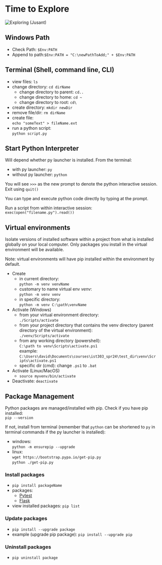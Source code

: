# Time to Explore
![Exploring (Jusant)](https://i.giphy.com/WQ2EpFMloBumDiuSsr.gif)

## Windows Path
- Check Path: `$Env:PATH`
- Append to path:`$Env:PATH = "C:\newPathToAdd;" + $Env:PATH`

## Terminal (Shell, command line, CLI)
- view files: `ls`
- change directory: `cd dirName`
   - change directory to parent: `cd..`
   - change directory to home: `cd ~`
   - change directory to root: `cd\`
- create directory: `mkdir newDir`
- remove file/dir: `rm dirName`
- create file: \
`echo "someText" > fileName.ext`
- run a python script: \
`python script.py`

## Start Python Interpreter
Will depend whether py launcher is installed. From the terminal:
- with py launcher: `py`
- without py launcher: `python`

You will see `>>>` as the new prompt to denote the python interactive session. Exit using `quit()`

You can type and execute python code directly by typing at the prompt.

Run a script from within interactive session: \
`exec(open("filename.py").read())`

## Virtual environments
Isolate versions of installed software within a project from what is installed globally on your local computer. Only packages you install in the virtual environment will be available.

Note: virtual environments will have pip installed within the environment by default.
- Create
   - in current directory: \
   `python -m venv venvName`
   - customary to name virtual env _venv_: \
   `python -m venv venv`
   - in specific directory: \
   `python -m venv C:\path\venvName`
- Activate (Windows)
   - from your virtual environment directory: \
   `./Scripts/activate`
   - from your project directory that contains the venv directory (parent directory of the virtual environment): \
   `./venv/Scripts/activate`
   - from any working directory (powershell): \
   `C:\path to venv\Scripts\activate.ps1` \
   example: `C:\Users\david\Documents\courses\ist303_spr24\test_dir\venv\Scripts\activate.ps1`
   - specific dir (cmd): change `.ps1` to `.bat`
- Activate (Linux/MacOS)
   - `source myvenv/bin/activate`
- Deactivate: `deactivate`

## Package Management
Python packages are managed/installed with pip. Check if you have pip installed: \
`pip --version`

If not, install from terminal (remember that `python` can be shortened to `py` in terminal commands if the py launcher is installed):
- windows: \
`python -m ensurepip --upgrade`
- linux: \
`wget https://bootstrap.pypa.io/get-pip.py` \
`python ./get-pip.py`

### Install packages
- `pip install packageName`
- packages:
   - [Pytest](https://pypi.org/project/pytest/)
   - [Flask](https://flask.palletsprojects.com/en/3.0.x/)
- view installed packages: `pip list`

### Update packages
- `pip install --upgrade package`
- example (upgrade pip package): `pip install --upgrade pip`

### Uninstall packages
- `pip uninstall package`



